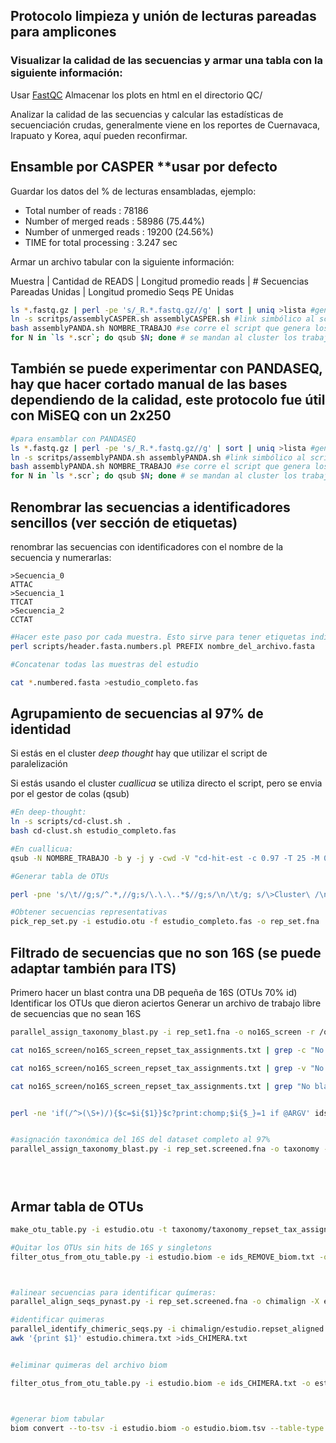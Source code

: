 
## Protocolo limpieza y unión de lecturas pareadas para amplicones
   

### Visualizar la calidad de las secuencias y armar una tabla con la siguiente información:

Usar [FastQC](https://www.bioinformatics.babraham.ac.uk/projects/fastqc/) Almacenar los plots en html en el directorio QC/ 

Analizar la calidad de las secuencias y calcular las estadísticas de secuenciación crudas, generalmente viene en los reportes de Cuernavaca, Irapuato y Korea, aquí pueden reconfirmar. 


## Ensamble por CASPER **usar por defecto


Guardar los datos del % de lecturas ensambladas, ejemplo:


  -  Total number of reads     :      78186
  -  Number of merged reads    :      58986 (75.44%)
  -  Number of unmerged reads  :      19200 (24.56%)
  -  TIME for total processing :      3.247 sec

Armar un archivo tabular con la siguiente información:

Muestra | Cantidad de READS | Longitud promedio reads | # Secuencias Pareadas Unidas | Longitud promedio Seqs PE Unidas



```bash
ls *.fastq.gz | perl -pe 's/_R.*.fastq.gz//g' | sort | uniq >lista #genera la lista
ln -s scritps/assemblyCASPER.sh assemblyCASPER.sh #link simbólico al script de ensamblado por PANDASEQ
bash assemblyPANDA.sh NOMBRE_TRABAJO #se corre el script que genera los trabajos de ensamble usando PANDASEQ (requerimento previo)
for N in `ls *.scr`; do qsub $N; done # se mandan al cluster los trabajos de ensamblado
```

## También se puede experimentar con PANDASEQ, hay que hacer cortado manual de las bases dependiendo de la calidad, este protocolo fue útil con MiSEQ con un 2x250 

```bash
#para ensamblar con PANDASEQ
ls *.fastq.gz | perl -pe 's/_R.*.fastq.gz//g' | sort | uniq >lista #genera la lista
ln -s scritps/assemblyPANDA.sh assemblyPANDA.sh #link simbólico al script de ensamblado por PANDASEQ
bash assemblyPANDA.sh NOMBRE_TRABAJO #se corre el script que genera los trabajos de ensamble usando PANDASEQ (requerimento previo)
for N in `ls *.scr`; do qsub $N; done # se mandan al cluster los trabajos de ensamblado
```

## Renombrar las secuencias a identificadores sencillos (ver sección de etiquetas)
renombrar las secuencias con identificadores con el nombre de la secuencia y numerarlas:
```
>Secuencia_0 
ATTAC
>Secuencia_1
TTCAT
>Secuencia_2
CCTAT
```

```bash
#Hacer este paso por cada muestra. Esto sirve para tener etiquetas individuales por muestra
perl scripts/header.fasta.numbers.pl PREFIX nombre_del_archivo.fasta 

#Concatenar todas las muestras del estudio

cat *.numbered.fasta >estudio_completo.fas

```

## Agrupamiento de secuencias al 97% de identidad

Si estás en el cluster _deep thought_ hay que utilizar el script de paralelización

Si estás usando el cluster _cuallicua_ se utiliza directo el script, pero se envia por el gestor de colas (qsub)


```bash
#En deep-thought:
ln -s scripts/cd-clust.sh . 
bash cd-clust.sh estudio_completo.fas

#En cuallicua:
qsub -N NOMBRE_TRABAJO -b y -j y -cwd -V "cd-hit-est -c 0.97 -T 25 -M 0 -i estudio_completo.fas -o output.clstr"
```


```bash
#Generar tabla de OTUs

perl -pne 's/\t//g;s/^.*,//g;s/\.\.\..*$//g;s/\n/\t/g; s/\>Cluster\ /\n/g;s/\>//g; eof && do{chomp; print "$_ \n"; exit}' output.clstr.clstr >estudio.otus

#Obtener secuencias representativas
pick_rep_set.py -i estudio.otu -f estudio_completo.fas -o rep_set.fna

```

## Filtrado de secuencias que no son 16S (se puede adaptar también para ITS)

Primero hacer un blast contra una DB pequeña de 16S (OTUs 70% id)
Identificar los OTUs que dieron aciertos
Generar un archivo de trabajo libre de secuencias que no sean 16S


```bash
parallel_assign_taxonomy_blast.py -i rep_set1.fna -o no16S_screen -r /qiime/gg_otus-13_8-release/rep_set/70_otus.fasta -t /qiime/qiime_software/gg_otus-13_8-release/taxonomy/70_otu_taxonomy.txt

cat no16S_screen/no16S_screen_repset_tax_assignments.txt | grep -c "No blast hit"

cat no16S_screen/no16S_screen_repset_tax_assignments.txt | grep -v "No blast hit" | cut -f1 >ids_screened.txt

cat no16S_screen/no16S_screen_repset_tax_assignments.txt | grep "No blast hit" | cut -f1 >ids_REMOVE_biom.txt


perl -ne 'if(/^>(\S+)/){$c=$i{$1}}$c?print:chomp;$i{$_}=1 if @ARGV' ids_screened.txt rep_set.fna >rep_set.screened.fna #extrae las secuencias con match a 16S y hace un nuevo archivo representativo


#asignación taxonómica del 16S del dataset completo al 97%
parallel_assign_taxonomy_blast.py -i rep_set.screened.fna -o taxonomy -r /qiime/gg_otus-13_8-release/rep_set/97_otus.fasta -t /qiime/qiime_software/gg_otus-13_8-release/taxonomy/97_otu_taxonomy.txt





```

## Armar tabla de OTUs


```bash
make_otu_table.py -i estudio.otu -t taxonomy/taxonomy_repset_tax_assignments.txt -o estudio.biom 

#Quitar los OTUs sin hits de 16S y singletons
filter_otus_from_otu_table.py -i estudio.biom -e ids_REMOVE_biom.txt -o estudio_screened.biom -n2 ; mv estudio_screened.biom estudio.biom



#alinear secuencias para identificar químeras:
parallel_align_seqs_pynast.py -i rep_set.screened.fna -o chimalign -X estudio

#identificar quimeras
parallel_identify_chimeric_seqs.py -i chimalign/estudio.repset_aligned.fasta -r /qiime/gg_otus-13_8-release/rep_set_aligned/85_otus.fasta -o estudio.chimera.txt
awk '{print $1}' estudio.chimera.txt >ids_CHIMERA.txt


#eliminar quimeras del archivo biom

filter_otus_from_otu_table.py -i estudio.biom -e ids_CHIMERA.txt -o estudio_chimera.biom; mv estudio_chimera.biom estudio.biom



#generar biom tabular
biom convert --to-tsv -i estudio.biom -o estudio.biom.tsv --table-type "Taxon table" --header-key=taxonomy


```
